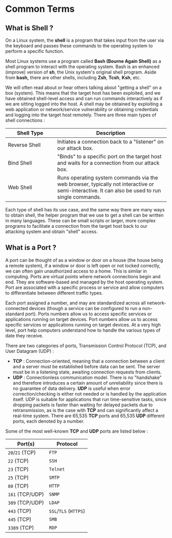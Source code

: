 # Common Terms

## What is Shell ?

On a Linux system, the **shell** is a program that takes input from the user via the keyboard and passes these commands to the operating system to perform a specific function.

Most Linux systems use a program called **Bash (Bourne Again Shell)** as a shell program to interact with the operating system. Bash is an enhanced (improve) version of **sh**, the Unix system's original shell program. Aside from **bash,** there are other shells, including **Zsh**, **Tcsh**, **Ksh**, etc.

We will often read about or hear others talking about "getting a shell" on a box (system). This means that the target host has been exploited, and we have obtained shell-level access and can run commands interactively as if we are sitting logged into the host. A shell may be obtained by exploiting a web application or network/service vulnerability or obtaining credentials and logging into the target host remotely. There are three main types of shell connections :&#x20;



<table><thead><tr><th width="174">Shell Type</th><th width="446">Description</th></tr></thead><tbody><tr><td>Reverse Shell</td><td>Initiates a connection back to a "listener" on our attack box.</td></tr><tr><td>Bind Shell</td><td>"Binds" to a specific port on the target host and waits for a connection from our attack box.</td></tr><tr><td>Web Shell</td><td>Runs operating system commands via the web browser, typically not interactive or semi-interactive. It can also be used to run single commands.</td></tr></tbody></table>

Each type of shell has its use case, and the same way there are many ways to obtain shell, the helper program that we use to get a shell can be written in many languages. These can be small scripts or larger, more complex programs to facilitate a connection from the target host back to our attacking system and obtain "shell" access.

## What is a Port ?

A port can be thought of as a window or door on a house (the house being a remote system), if a window or door is left open or not locked correctly, we can often gain unauthorized access to a home. This is similar in computing. Ports are virtual points where network connections begin and end.  They are software-based and managed by the host operating system. Port are associated with a specific process or service and allow computers to differentiate between different traffic types.

Each port assigned a number, and may are standardized across all network-connected devices (though a service can be configured to run a non-standard port). Ports numbers allow us to access specific services or applications running on target devices. Port numbers allow us to access specific services or applications running on target devices. At a very high level, port help computers understand how to handle the various types of date they receive.

There are two categories of ports, Transmission Control Protocol (TCP), and User Datagram (UDP) :&#x20;

* **TCP** : Connection-oriented, meaning that a connection between a client and a server must be established before data can be sent. The server must be in a listening state, awaiting connection requests from clients.
* **UDP** : Connectionless communication model. There is no "handshake" and therefore introduces a certain amount of unreliability since there is no guarantee of data delivery. **UDP** is useful when error correction/checking is either not needed or is handled by the application itself. UDP is suitable for applications that run time-sensitive tasks, since dropping packets is faster than waiting for delayed packets due to retransmission, as is the case with **TCP** and can significantly affect a real-time system. There are 65,535 **TCP** ports and 65,535 **UDP** different ports, each denoted by a number.

Some of the most well-known **TCP** and **UDP** ports are listed below  :&#x20;

| Port(s)         | Protocol              |
| --------------- | --------------------- |
| `20`/`21` (TCP) | `FTP`                 |
| `22` (TCP)      | `SSH`                 |
| `23` (TCP)      | `Telnet`              |
| `25` (TCP)      | `SMTP`                |
| `80` (TCP)      | `HTTP`                |
| `161` (TCP/UDP) | `SNMP`                |
| `389` (TCP/UDP) | `LDAP`                |
| `443` (TCP)     | `SSL`/`TLS` (`HTTPS`) |
| `445` (TCP)     | `SMB`                 |
| `3389` (TCP)    | `RDP`                 |


